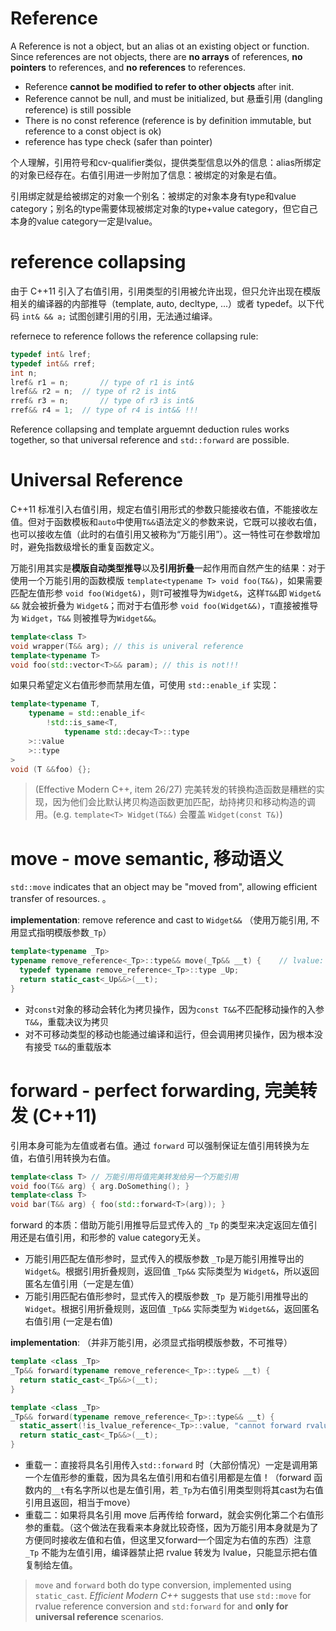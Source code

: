 # Reference

A Reference is not a object, but an alias ot an existing object or function. Since references are not objects, there are **no arrays** of references, **no pointers** to references, and **no references** to references.

- Reference **cannot be modified to refer to other objects** after init.
- Reference cannot be null, and must be initialized, but 悬垂引用 (dangling reference) is still possible
- There is no const reference (reference is by definition immutable, but reference to a const object is ok)
- reference has type check (safer than pointer)

个人理解，引用符号和cv-qualifier类似，提供类型信息以外的信息：alias所绑定的对象已经存在。右值引用进一步附加了信息：被绑定的对象是右值。

引用绑定就是给被绑定的对象一个别名：被绑定的对象本身有type和value category；别名的type需要体现被绑定对象的type+value category，但它自己本身的value category一定是lvalue。



# reference collapsing

由于 C++11 引入了右值引用，引用类型的引用被允许出现，但只允许出现在模版相关的编译器的内部推导（template, auto, decltype, ...）或者 typedef。以下代码 `int& && a;` 试图创建引用的引用，无法通过编译。

refernece to reference follows the reference collapsing rule:

```c++
typedef int& lref;
typedef int&& rref;
int n;
lref& r1 = n;		// type of r1 is int&
lref&& r2 = n;	// type of r2 is int&
rref& r3 = n;		// type of r3 is int&
rref&& r4 = 1;	// type of r4 is int&& !!!
```

Reference collapsing and template arguemnt deduction rules works together, so that universal reference and `std::forward` are possible.



# Universal Reference

C++11 标准引入右值引用，规定右值引用形式的参数只能接收右值，不能接收左值。但对于函数模板和`auto`中使用`T&&`语法定义的参数来说，它既可以接收右值，也可以接收左值（此时的右值引用又被称为“万能引用”）。这一特性可在参数增加时，避免指数级增长的重复函数定义。

万能引用其实是**模版自动类型推导**以及**引用折叠**一起作用而自然产生的结果：对于使用一个万能引用的函数模版 `template<typename T> void foo(T&&)`，如果需要匹配左值形参 `void foo(Widget&)`，则`T`可被推导为`Widget&`，这样`T&&`即 `Widget& &&` 就会被折叠为 `Widget&`；而对于右值形参 `void foo(Widget&&)`，`T`直接被推导为 `Widget`，`T&&` 则被推导为`Widget&&`。

 ```c++
template<class T>
void wrapper(T&& arg); // this is univeral reference
template<typename T>
void foo(std::vector<T>&& param); // this is not!!!
 ```

如果只希望定义右值形参而禁用左值，可使用 `std::enable_if` 实现：

```c++
template<typename T, 
	typename = std::enable_if<
		!std::is_same<T, 
			typename std::decay<T>::type
    >::value
	>::type
>
void (T &&foo) {};
```

> (Effective Modern C++, item 26/27) 完美转发的转换构造函数是糟糕的实现，因为他们会比默认拷贝构造函数更加匹配，劫持拷贝和移动构造的调用。(e.g. `template<T> Widget(T&&)` 会覆盖 `Widget(const T&)`)



# move - move semantic, 移动语义

`std::move` indicates that an object may be "moved from", allowing efficient transfer of resources. 。

**implementation**: remove reference and cast to `Widget&&` （使用万能引用, 不用显式指明模版参数`_Tp`）

```c++
template<typename _Tp>																		// rvalue: _Tp deduced to T
typename remove_reference<_Tp>::type&& move(_Tp&& __t) { 	// lvalue: _Tp deduced to T&
  typedef typename remove_reference<_Tp>::type _Up;
  return static_cast<_Up&&>(__t);													// all cast to T&&
}
```

- 对`const`对象的移动会转化为拷贝操作，因为`const T&&`不匹配移动操作的入参`T&&`，重载决议为拷贝
- 对不可移动类型的移动也能通过编译和运行，但会调用拷贝操作，因为根本没有接受 `T&&`的重载版本



# forward - perfect forwarding, 完美转发 (C++11)

引用本身可能为左值或者右值。通过 `forward` 可以强制保证左值引用转换为左值，右值引用转换为右值。

```c++
template<class T> // 万能引用将值完美转发给另一个万能引用
void foo(T&& arg) { arg.DoSomething(); }
template<class T>
void bar(T&& arg) { foo(std::forward<T>(arg)); }
```

forward 的本质：借助万能引用推导后显式传入的 `_Tp` 的类型来决定返回左值引用还是右值引用，和形参的 value category无关。

- 万能引用匹配左值形参时，显式传入的模版参数 `_Tp`是万能引用推导出的 `Widget&`。根据引用折叠规则，返回值 `_Tp&&` 实际类型为 `Widget&`，所以返回匿名左值引用（一定是左值）
- 万能引用匹配右值形参时，显式传入的模版参数 `_Tp `是万能引用推导出的 `Widget`。根据引用折叠规则，返回值 `_Tp&&` 实际类型为 `Widget&&`，返回匿名右值引用 (一定是右值)

**implementation**: （并非万能引用，必须显式指明模版参数，不可推导）

```c++
template <class _Tp>
_Tp&& forward(typename remove_reference<_Tp>::type& __t) {
  return static_cast<_Tp&&>(__t);
}

template <class _Tp>
_Tp&& forward(typename remove_reference<_Tp>::type&& __t) {
  static_assert(!is_lvalue_reference<_Tp>::value, "cannot forward rvalue as lvalue");
  return static_cast<_Tp&&>(__t);
}
```

- 重载一：直接将具名引用传入`std::forward` 时（大部份情况）一定是调用第一个左值形参的重载，因为具名左值引用和右值引用都是左值！（forward 函数内的`__t`有名字所以也是左值引用，若`_Tp`为右值引用类型则将其cast为右值引用且返回，相当于move）
- 重载二：如果将具名引用 move 后再传给 forward，就会实例化第二个右值形参的重载。（这个做法在我看来本身就比较奇怪，因为万能引用本身就是为了方便同时接收左值和右值，但这里又forward一个固定为右值的东西）注意 `_Tp` 不能为左值引用，编译器禁止把 rvalue 转发为 lvalue，只能显示把右值复制给左值。

>  `move` and `forward` both do type conversion, implemented using `static_cast`. *Efficient Modern C++* suggests that use `std::move` for rvalue reference conversion and `std:forward` for and **only for universal reference** scenarios.

